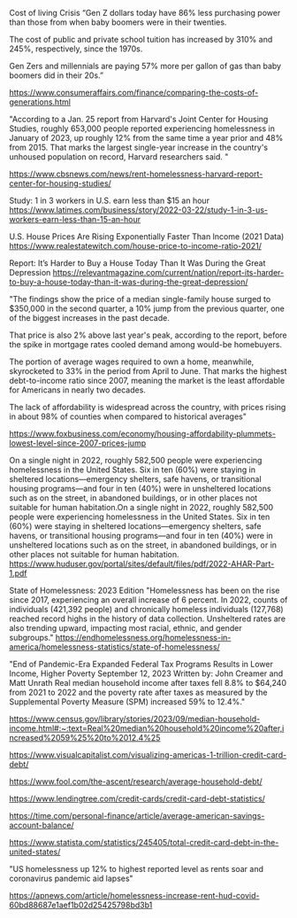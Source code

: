 Cost of living Crisis
“Gen Z dollars today have 86% less purchasing power than those from when baby boomers were in their twenties.

The cost of public and private school tuition has increased by 310% and 245%, respectively, since the 1970s.

Gen Zers and millennials are paying 57% more per gallon of gas than baby boomers did in their 20s.”

https://www.consumeraffairs.com/finance/comparing-the-costs-of-generations.html

"According to a Jan. 25 report from Harvard's Joint Center for Housing Studies, roughly 653,000 people reported experiencing homelessness in January of 2023, up roughly 12% from the same time a year prior and 48% from 2015. That marks the largest single-year increase in the country's unhoused population on record, Harvard researchers said. "

https://www.cbsnews.com/news/rent-homelessness-harvard-report-center-for-housing-studies/

Study: 1 in 3 workers in U.S. earn less than $15 an hour
https://www.latimes.com/business/story/2022-03-22/study-1-in-3-us-workers-earn-less-than-15-an-hour

U.S. House Prices Are Rising Exponentially Faster Than Income (2021 Data)
https://www.realestatewitch.com/house-price-to-income-ratio-2021/

Report: It’s Harder to Buy a House Today Than It Was During the Great Depression
https://relevantmagazine.com/current/nation/report-its-harder-to-buy-a-house-today-than-it-was-during-the-great-depression/

"The findings show the price of a median single-family house surged to $350,000 in the second quarter, a 10% jump from the previous quarter, one of the biggest increases in the past decade. 

That price is also 2% above last year's peak, according to the report, before the spike in mortgage rates cooled demand among would-be homebuyers.  

The portion of average wages required to own a home, meanwhile, skyrocketed to 33% in the period from April to June. That marks the highest debt-to-income ratio since 2007, meaning the market is the least affordable for Americans in nearly two decades.

The lack of affordability is widespread across the country, with prices rising in about 98% of counties when compared to historical averages"

https://www.foxbusiness.com/economy/housing-affordability-plummets-lowest-level-since-2007-prices-jump

On a single night in 2022, roughly 582,500 people were experiencing homelessness in the United States. Six in ten (60%) were staying in sheltered locations—emergency shelters, safe havens, or transitional housing programs—and four in ten (40%) were in unsheltered locations such as on the street, in abandoned buildings, or in other places not suitable for human habitation.On a single night in 2022, roughly 582,500 people were experiencing homelessness in the United States. Six in ten (60%) were staying in sheltered locations—emergency shelters, safe havens, or transitional housing programs—and four in ten (40%) were in unsheltered locations such as on the street, in abandoned buildings, or in other places not suitable for human habitation.
https://www.huduser.gov/portal/sites/default/files/pdf/2022-AHAR-Part-1.pdf

State of Homelessness: 2023 Edition
"Homelessness has been on the rise since 2017, experiencing an overall increase of 6 percent.
In 2022, counts of individuals (421,392 people) and chronically homeless individuals (127,768) reached record highs in the history of data collection.
Unsheltered rates are also trending upward, impacting most racial, ethnic, and gender subgroups."
https://endhomelessness.org/homelessness-in-america/homelessness-statistics/state-of-homelessness/

"End of Pandemic-Era Expanded Federal Tax Programs Results in Lower Income, Higher Poverty
September 12, 2023
Written by:
John Creamer and Matt Unrath
Real median household income after taxes fell 8.8% to $64,240 from 2021 to 2022 and the poverty rate after taxes as measured by the Supplemental Poverty Measure (SPM) increased 59% to 12.4%."

https://www.census.gov/library/stories/2023/09/median-household-income.html#:~:text=Real%20median%20household%20income%20after,increased%2059%25%20to%2012.4%25

https://www.visualcapitalist.com/visualizing-americas-1-trillion-credit-card-debt/

https://www.fool.com/the-ascent/research/average-household-debt/

https://www.lendingtree.com/credit-cards/credit-card-debt-statistics/

https://time.com/personal-finance/article/average-american-savings-account-balance/

https://www.statista.com/statistics/245405/total-credit-card-debt-in-the-united-states/

"US homelessness up 12% to highest reported level as rents soar and coronavirus pandemic aid lapses"

https://apnews.com/article/homelessness-increase-rent-hud-covid-60bd88687e1aef1b02d25425798bd3b1